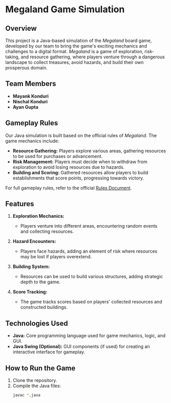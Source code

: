 # Megaland Game Simulation

## Overview

This project is a Java-based simulation of the *Megaland* board game, developed by our team to bring the game's exciting mechanics and challenges to a digital format. *Megaland* is a game of exploration, risk-taking, and resource gathering, where players venture through a dangerous landscape to collect treasures, avoid hazards, and build their own prosperous domain.

## Team Members

- **Mayank Konduri**
- **Nischal Konduri**
- **Ayan Gupta**

## Gameplay Rules

Our Java simulation is built based on the official rules of *Megaland*. The game mechanics include:

- **Resource Gathering:** Players explore various areas, gathering resources to be used for purchases or advancement.
- **Risk Management:** Players must decide when to withdraw from exploration to avoid losing resources due to hazards.
- **Building and Scoring:** Gathered resources allow players to build establishments that score points, progressing towards victory.

For full gameplay rules, refer to the official [Rules Document](https://docs.google.com/document/d/16IWZxScFI1Z-VdZrBNeJG5rALevHiWSy55krg7O0iKY/edit?usp=sharing).

## Features

1. **Exploration Mechanics:**  
   - Players venture into different areas, encountering random events and collecting resources.
   
2. **Hazard Encounters:**  
   - Players face hazards, adding an element of risk where resources may be lost if players overextend.

3. **Building System:**  
   - Resources can be used to build various structures, adding strategic depth to the game.

4. **Score Tracking:**  
   - The game tracks scores based on players' collected resources and constructed buildings.

## Technologies Used

- **Java:** Core programming language used for game mechanics, logic, and GUI.
- **Java Swing (Optional):** GUI components (if used) for creating an interactive interface for gameplay.
  
## How to Run the Game

1. Clone the repository.
2. Compile the Java files:
   ```bash
   javac *.java
